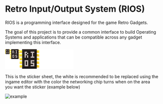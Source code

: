 # Retro Input/Output System (RIOS)

RIOS is a programming interface designed for the game Retro Gadgets.

The goal of this project is to provide a common interface to build Operating Systems and applications that can be compatible across any gadget implementing this interface.

![sticker sheet](https://github.com/SuperIronMan987/retro-input-output-system/blob/master/RIOS%20stickersheet.png)

This is the sticker sheet, the white is recommended to be replaced using the ingame editor with the color the networking chip turns when on the area you want the sticker (example below)

![example](https://cdn.discordapp.com/attachments/890291030140801055/1050493643837939712/image.png)
